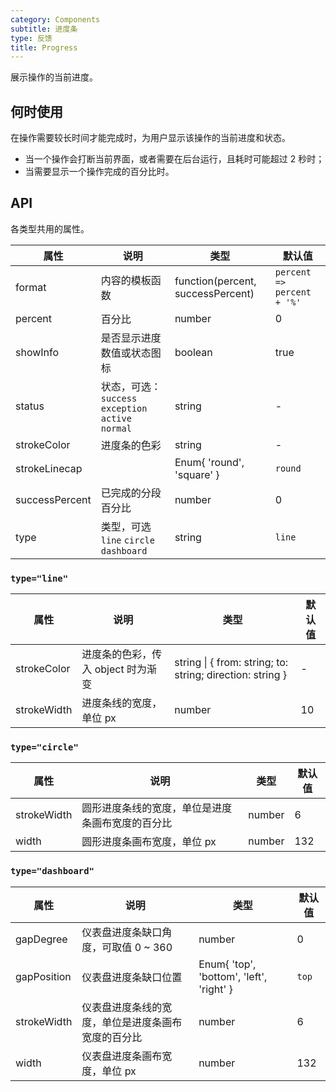 ```yaml
---
category: Components
subtitle: 进度条
type: 反馈
title: Progress
---
```


展示操作的当前进度。

## 何时使用

在操作需要较长时间才能完成时，为用户显示该操作的当前进度和状态。

- 当一个操作会打断当前界面，或者需要在后台运行，且耗时可能超过 2 秒时；
- 当需要显示一个操作完成的百分比时。

## API

各类型共用的属性。

| 属性 | 说明 | 类型 | 默认值 |
| --- | --- | --- | --- |
| format | 内容的模板函数 | function(percent, successPercent) | `percent => percent + '%'` |
| percent | 百分比 | number | 0 |
| showInfo | 是否显示进度数值或状态图标 | boolean | true |
| status | 状态，可选：`success` `exception` `active` `normal` | string | - |
| strokeColor | 进度条的色彩 | string | - |
| strokeLinecap |  | Enum{ 'round', 'square' } | `round` |
| successPercent | 已完成的分段百分比 | number | 0 |
| type | 类型，可选 `line` `circle` `dashboard` | string | `line` |

### `type="line"`

| 属性 | 说明 | 类型 | 默认值 |
| --- | --- | --- | --- |
| strokeColor | 进度条的色彩，传入 object 时为渐变 | string \| { from: string; to: string; direction: string } | - |
| strokeWidth | 进度条线的宽度，单位 px | number | 10 |

### `type="circle"`

| 属性        | 说明                                             | 类型   | 默认值 |
| ----------- | ------------------------------------------------ | ------ | ------ |
| strokeWidth | 圆形进度条线的宽度，单位是进度条画布宽度的百分比 | number | 6      |
| width       | 圆形进度条画布宽度，单位 px                      | number | 132    |

### `type="dashboard"`

| 属性 | 说明 | 类型 | 默认值 |
| --- | --- | --- | --- |
| gapDegree | 仪表盘进度条缺口角度，可取值 0 ~ 360 | number | 0 |
| gapPosition | 仪表盘进度条缺口位置 | Enum{ 'top', 'bottom', 'left', 'right' } | `top` |
| strokeWidth | 仪表盘进度条线的宽度，单位是进度条画布宽度的百分比 | number | 6 |
| width | 仪表盘进度条画布宽度，单位 px | number | 132 |
